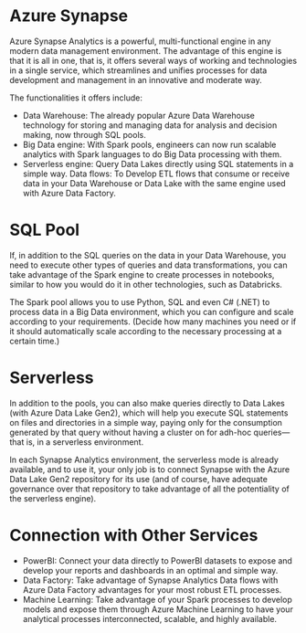 # Azure Synapse

Azure Synapse Analytics is a powerful, multi-functional engine in any modern data management environment. The advantage of this engine is that it is all in one, that is, it offers several ways of working and technologies in a single service, which streamlines and unifies processes for data development and management in an innovative and moderate way.

The functionalities it offers include:

- Data Warehouse: The already popular Azure Data Warehouse technology for storing and managing data for analysis and decision making, now through SQL pools.
- Big Data engine: With Spark pools, engineers can now run scalable analytics with Spark languages to do Big Data processing with them.
- Serverless engine: Query Data Lakes directly using SQL statements in a simple way.
Data flows: To Develop ETL flows that consume or receive data in your Data Warehouse or Data Lake with the same engine used with Azure Data Factory.

# SQL Pool

If, in addition to the SQL queries on the data in your Data Warehouse, you need to execute other types of queries and data transformations, you can take advantage of the Spark engine to create processes in notebooks, similar to how you would do it in other technologies, such as Databricks.

The Spark pool allows you to use Python, SQL and even C# (.NET) to process data in a Big Data environment, which you can configure and scale according to your requirements. (Decide how many machines you need or if it should automatically scale according to the necessary processing at a certain time.)

# Serverless

In addition to the pools, you can also make queries directly to Data Lakes (with Azure Data Lake Gen2), which will help you execute SQL statements on files and directories in a simple way, paying only for the consumption generated by that query without having a cluster on for adh-hoc queries—that is, in a serverless environment.

In each Synapse Analytics environment, the serverless mode is already available, and to use it, your only job is to connect Synapse with the Azure Data Lake Gen2 repository for its use (and of course, have adequate governance over that repository to take advantage of all the potentiality of the serverless engine).

# Connection with Other Services
- PowerBI: Connect your data directly to PowerBI datasets to expose and develop your reports and dashboards in an optimal and simple way.
- Data Factory: Take advantage of Synapse Analytics Data flows with Azure Data Factory advantages for your most robust ETL processes.
- Machine Learning: Take advantage of your Spark processes to develop models and expose them through Azure Machine Learning to have your analytical processes interconnected, scalable, and highly available.
